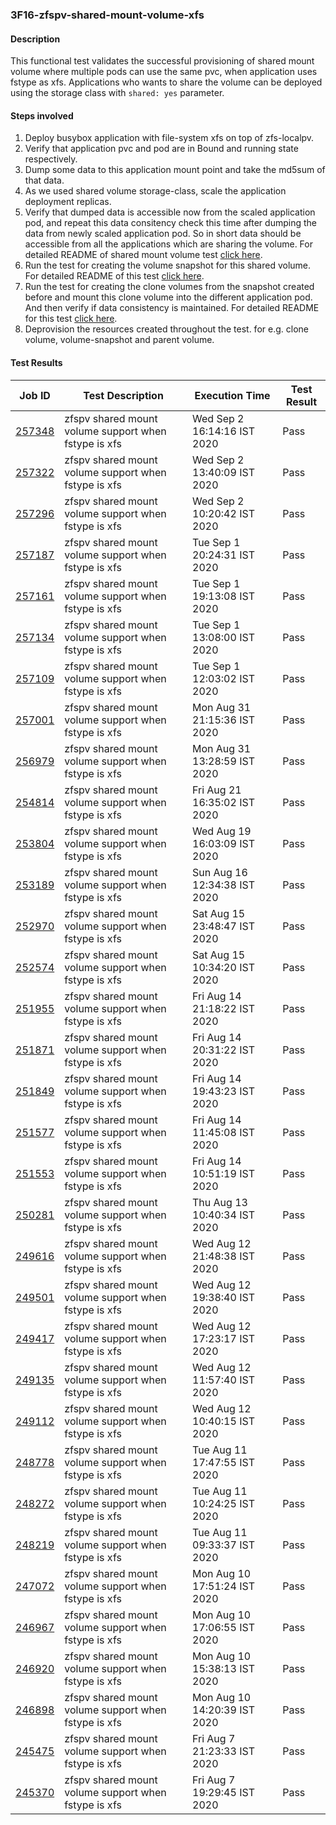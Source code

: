 ### 3F16-zfspv-shared-mount-volume-xfs

#### Description

This functional test validates the successful provisioning of shared mount volume where multiple pods can use the same pvc, when application uses fstype as xfs. Applications who wants to share the volume can be deployed using the storage class with `shared: yes` parameter. 

#### Steps involved

1. Deploy busybox application with file-system xfs on top of zfs-localpv.
2. Verify that application pvc and pod are in Bound and running state respectively.
3. Dump some data to this application mount point and take the md5sum of that data.
4. As we used shared volume storage-class, scale the application deployment replicas.
5. Verify that dumped data is accessible now from the scaled application pod, and repeat this data consitency check this time after dumping the data from newly scaled application pod. So in short data should be accessible from all the applications which are sharing the volume. For detailed README of shared mount volume test [click here](https://github.com/openebs/e2e-tests/tree/master/experiments/zfs-localpv/functional/zfspv-shared-mount).
6. Run the test for creating the volume snapshot for this shared volume. For detailed README of this test [click here](https://github.com/openebs/e2e-tests/tree/master/experiments/zfs-localpv/functional/zfspv-snapshot).
7. Run the test for creating the clone volumes from the snapshot created before and mount this clone volume into the different application pod. And then verify if data consistency is maintained. For detailed README for this test [click here](https://github.com/openebs/e2e-tests/tree/master/experiments/zfs-localpv/functional/zfspv-clone).
8. Deprovision the resources created throughout the test. for e.g. clone volume, volume-snapshot and parent volume.

#### Test Results

| Job ID  |      Test Description         | Execution Time |   Test Result   |
|---------|-------------------------------|----------------|-----------------|
|     <a href="https://gitlab.openebs.ci/openebs/e2e-nativek8s/-/jobs/257348">257348</a>           |  zfspv shared mount volume support when fstype is xfs           | Wed Sep  2 16:14:16 IST 2020  | Pass |
|     <a href="https://gitlab.openebs.ci/openebs/e2e-nativek8s/-/jobs/257322">257322</a>           |  zfspv shared mount volume support when fstype is xfs           | Wed Sep  2 13:40:09 IST 2020  | Pass |
|     <a href="https://gitlab.openebs.ci/openebs/e2e-nativek8s/-/jobs/257296">257296</a>           |  zfspv shared mount volume support when fstype is xfs           | Wed Sep  2 10:20:42 IST 2020  | Pass |
|     <a href="https://gitlab.openebs.ci/openebs/e2e-nativek8s/-/jobs/257187">257187</a>           |  zfspv shared mount volume support when fstype is xfs           | Tue Sep  1 20:24:31 IST 2020  | Pass |
|     <a href="https://gitlab.openebs.ci/openebs/e2e-nativek8s/-/jobs/257161">257161</a>           |  zfspv shared mount volume support when fstype is xfs           | Tue Sep  1 19:13:08 IST 2020  | Pass |
|     <a href="https://gitlab.openebs.ci/openebs/e2e-nativek8s/-/jobs/257134">257134</a>           |  zfspv shared mount volume support when fstype is xfs           | Tue Sep  1 13:08:00 IST 2020  | Pass |
|     <a href="https://gitlab.openebs.ci/openebs/e2e-nativek8s/-/jobs/257109">257109</a>           |  zfspv shared mount volume support when fstype is xfs           | Tue Sep  1 12:03:02 IST 2020  | Pass |
|     <a href="https://gitlab.openebs.ci/openebs/e2e-nativek8s/-/jobs/257001">257001</a>           |  zfspv shared mount volume support when fstype is xfs           | Mon Aug 31 21:15:36 IST 2020  | Pass |
|     <a href="https://gitlab.openebs.ci/openebs/e2e-nativek8s/-/jobs/256979">256979</a>           |  zfspv shared mount volume support when fstype is xfs           | Mon Aug 31 13:28:59 IST 2020  | Pass |
|     <a href="https://gitlab.openebs.ci/openebs/e2e-nativek8s/-/jobs/254814">254814</a>           |  zfspv shared mount volume support when fstype is xfs           | Fri Aug 21 16:35:02 IST 2020  | Pass |
|     <a href="https://gitlab.openebs.ci/openebs/e2e-nativek8s/-/jobs/253804">253804</a>           |  zfspv shared mount volume support when fstype is xfs           | Wed Aug 19 16:03:09 IST 2020  | Pass |
|     <a href="https://gitlab.openebs.ci/openebs/e2e-nativek8s/-/jobs/253189">253189</a>           |  zfspv shared mount volume support when fstype is xfs           | Sun Aug 16 12:34:38 IST 2020  | Pass |
|     <a href="https://gitlab.openebs.ci/openebs/e2e-nativek8s/-/jobs/252970">252970</a>           |  zfspv shared mount volume support when fstype is xfs           | Sat Aug 15 23:48:47 IST 2020  | Pass |
|     <a href="https://gitlab.openebs.ci/openebs/e2e-nativek8s/-/jobs/252574">252574</a>           |  zfspv shared mount volume support when fstype is xfs           | Sat Aug 15 10:34:20 IST 2020  | Pass |
|     <a href="https://gitlab.openebs.ci/openebs/e2e-nativek8s/-/jobs/251955">251955</a>           |  zfspv shared mount volume support when fstype is xfs           | Fri Aug 14 21:18:22 IST 2020  | Pass |
|     <a href="https://gitlab.openebs.ci/openebs/e2e-nativek8s/-/jobs/251871">251871</a>           |  zfspv shared mount volume support when fstype is xfs           | Fri Aug 14 20:31:22 IST 2020  | Pass |
|     <a href="https://gitlab.openebs.ci/openebs/e2e-nativek8s/-/jobs/251849">251849</a>           |  zfspv shared mount volume support when fstype is xfs           | Fri Aug 14 19:43:23 IST 2020  | Pass |
|     <a href="https://gitlab.openebs.ci/openebs/e2e-nativek8s/-/jobs/251577">251577</a>           |  zfspv shared mount volume support when fstype is xfs           | Fri Aug 14 11:45:08 IST 2020  | Pass |
|     <a href="https://gitlab.openebs.ci/openebs/e2e-nativek8s/-/jobs/251553">251553</a>           |  zfspv shared mount volume support when fstype is xfs           | Fri Aug 14 10:51:19 IST 2020  | Pass |
|     <a href="https://gitlab.openebs.ci/openebs/e2e-nativek8s/-/jobs/250281">250281</a>           |  zfspv shared mount volume support when fstype is xfs           | Thu Aug 13 10:40:34 IST 2020  | Pass |
|     <a href="https://gitlab.openebs.ci/openebs/e2e-nativek8s/-/jobs/249616">249616</a>           |  zfspv shared mount volume support when fstype is xfs           | Wed Aug 12 21:48:38 IST 2020  | Pass |
|     <a href="https://gitlab.openebs.ci/openebs/e2e-nativek8s/-/jobs/249501">249501</a>           |  zfspv shared mount volume support when fstype is xfs           | Wed Aug 12 19:38:40 IST 2020  | Pass |
|     <a href="https://gitlab.openebs.ci/openebs/e2e-nativek8s/-/jobs/249417">249417</a>           |  zfspv shared mount volume support when fstype is xfs           | Wed Aug 12 17:23:17 IST 2020  | Pass |
|     <a href="https://gitlab.openebs.ci/openebs/e2e-nativek8s/-/jobs/249135">249135</a>           |  zfspv shared mount volume support when fstype is xfs           | Wed Aug 12 11:57:40 IST 2020  | Pass |
|     <a href="https://gitlab.openebs.ci/openebs/e2e-nativek8s/-/jobs/249112">249112</a>           |  zfspv shared mount volume support when fstype is xfs           | Wed Aug 12 10:40:15 IST 2020  | Pass |
|     <a href="https://gitlab.openebs.ci/openebs/e2e-nativek8s/-/jobs/248778">248778</a>           |  zfspv shared mount volume support when fstype is xfs           | Tue Aug 11 17:47:55 IST 2020  | Pass |
|     <a href="https://gitlab.openebs.ci/openebs/e2e-nativek8s/-/jobs/248272">248272</a>           |  zfspv shared mount volume support when fstype is xfs           | Tue Aug 11 10:24:25 IST 2020  | Pass |
|     <a href="https://gitlab.openebs.ci/openebs/e2e-nativek8s/-/jobs/248219">248219</a>           |  zfspv shared mount volume support when fstype is xfs           | Tue Aug 11 09:33:37 IST 2020  | Pass |
|     <a href="https://gitlab.openebs.ci/openebs/e2e-nativek8s/-/jobs/247072">247072</a>           |  zfspv shared mount volume support when fstype is xfs           | Mon Aug 10 17:51:24 IST 2020  | Pass |
|     <a href="https://gitlab.openebs.ci/openebs/e2e-nativek8s/-/jobs/246967">246967</a>           |  zfspv shared mount volume support when fstype is xfs           | Mon Aug 10 17:06:55 IST 2020  | Pass |
|     <a href="https://gitlab.openebs.ci/openebs/e2e-nativek8s/-/jobs/246920">246920</a>           |  zfspv shared mount volume support when fstype is xfs           | Mon Aug 10 15:38:13 IST 2020  | Pass |
|     <a href="https://gitlab.openebs.ci/openebs/e2e-nativek8s/-/jobs/246898">246898</a>           |  zfspv shared mount volume support when fstype is xfs           | Mon Aug 10 14:20:39 IST 2020  | Pass |
|     <a href="https://gitlab.openebs.ci/openebs/e2e-nativek8s/-/jobs/245475">245475</a>           |  zfspv shared mount volume support when fstype is xfs           | Fri Aug  7 21:23:33 IST 2020  | Pass |
|     <a href="https://gitlab.openebs.ci/openebs/e2e-nativek8s/-/jobs/245370">245370</a>           |  zfspv shared mount volume support when fstype is xfs           | Fri Aug  7 19:29:45 IST 2020  | Pass |
